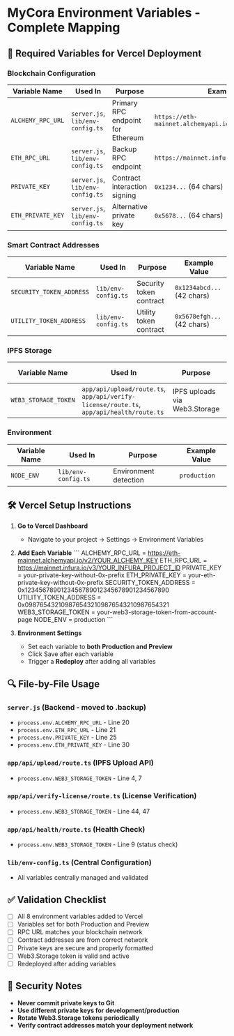 # MyCora Environment Variables - Complete Mapping

## 🔑 Required Variables for Vercel Deployment

### Blockchain Configuration
| Variable Name | Used In | Purpose | Example Value |
|---------------|---------|---------|---------------|
| `ALCHEMY_RPC_URL` | `server.js`, `lib/env-config.ts` | Primary RPC endpoint for Ethereum | `https://eth-mainnet.alchemyapi.io/v2/YOUR_KEY` |
| `ETH_RPC_URL` | `server.js`, `lib/env-config.ts` | Backup RPC endpoint | `https://mainnet.infura.io/v3/YOUR_PROJECT_ID` |
| `PRIVATE_KEY` | `server.js`, `lib/env-config.ts` | Contract interaction signing | `0x1234...` (64 chars) |
| `ETH_PRIVATE_KEY` | `server.js`, `lib/env-config.ts` | Alternative private key | `0x5678...` (64 chars) |

### Smart Contract Addresses
| Variable Name | Used In | Purpose | Example Value |
|---------------|---------|---------|---------------|
| `SECURITY_TOKEN_ADDRESS` | `lib/env-config.ts` | Security token contract | `0x1234abcd...` (42 chars) |
| `UTILITY_TOKEN_ADDRESS` | `lib/env-config.ts` | Utility token contract | `0x5678efgh...` (42 chars) |

### IPFS Storage
| Variable Name | Used In | Purpose | Example Value |
|---------------|---------|---------|---------------|
| `WEB3_STORAGE_TOKEN` | `app/api/upload/route.ts`, `app/api/verify-license/route.ts`, `app/api/health/route.ts` | IPFS uploads via Web3.Storage | Long token from web3.storage |

### Environment
| Variable Name | Used In | Purpose | Example Value |
|---------------|---------|---------|---------------|
| `NODE_ENV` | `lib/env-config.ts` | Environment detection | `production` |

## 🛠 Vercel Setup Instructions

1. **Go to Vercel Dashboard**
   - Navigate to your project → Settings → Environment Variables

2. **Add Each Variable**
   \`\`\`
   ALCHEMY_RPC_URL = https://eth-mainnet.alchemyapi.io/v2/YOUR_ALCHEMY_KEY
   ETH_RPC_URL = https://mainnet.infura.io/v3/YOUR_INFURA_PROJECT_ID
   PRIVATE_KEY = your-private-key-without-0x-prefix
   ETH_PRIVATE_KEY = your-eth-private-key-without-0x-prefix
   SECURITY_TOKEN_ADDRESS = 0x1234567890123456789012345678901234567890
   UTILITY_TOKEN_ADDRESS = 0x0987654321098765432109876543210987654321
   WEB3_STORAGE_TOKEN = your-web3-storage-token-from-account-page
   NODE_ENV = production
   \`\`\`

3. **Environment Settings**
   - Set each variable to **both Production and Preview**
   - Click Save after each variable
   - Trigger a **Redeploy** after adding all variables

## 🔍 File-by-File Usage

### `server.js` (Backend - moved to .backup)
- `process.env.ALCHEMY_RPC_URL` - Line 20
- `process.env.ETH_RPC_URL` - Line 21  
- `process.env.PRIVATE_KEY` - Line 25
- `process.env.ETH_PRIVATE_KEY` - Line 30

### `app/api/upload/route.ts` (IPFS Upload API)
- `process.env.WEB3_STORAGE_TOKEN` - Line 4, 7

### `app/api/verify-license/route.ts` (License Verification)
- `process.env.WEB3_STORAGE_TOKEN` - Line 44, 47

### `app/api/health/route.ts` (Health Check)
- `process.env.WEB3_STORAGE_TOKEN` - Line 9 (status check)

### `lib/env-config.ts` (Central Configuration)
- All variables centrally managed and validated

## ✅ Validation Checklist

- [ ] All 8 environment variables added to Vercel
- [ ] Variables set for both Production and Preview
- [ ] RPC URL matches your blockchain network
- [ ] Contract addresses are from correct network
- [ ] Private keys are secure and properly formatted
- [ ] Web3.Storage token is valid and active
- [ ] Redeployed after adding variables

## 🚨 Security Notes

- **Never commit private keys to Git**
- **Use different private keys for development/production**
- **Rotate Web3.Storage tokens periodically**
- **Verify contract addresses match your deployment network**
